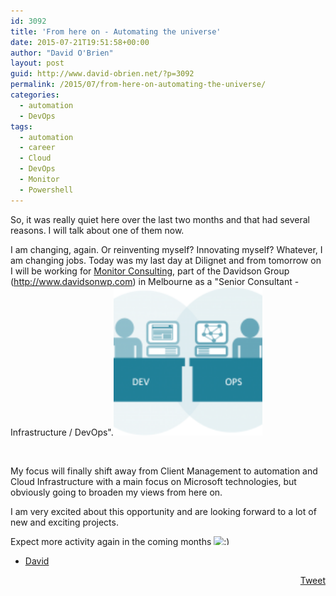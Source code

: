 ```yaml
---
id: 3092
title: 'From here on - Automating the universe'
date: 2015-07-21T19:51:58+00:00
author: "David O'Brien"
layout: post
guid: http://www.david-obrien.net/?p=3092
permalink: /2015/07/from-here-on-automating-the-universe/
categories:
  - automation
  - DevOps
tags:
  - automation
  - career
  - Cloud
  - DevOps
  - Monitor
  - Powershell
---
```

So, it was really quiet here over the last two months and that had several reasons. I will talk about one of them now.

I am changing, again. Or reinventing myself? Innovating myself? Whatever, I am changing jobs. Today was my last day at Dilignet and from tomorrow on I will be working for <a href="http://www.monitorconsulting.com.au/" onclick="_gaq.push(['_trackEvent', 'outbound-article', 'http://www.monitorconsulting.com.au/', 'Monitor Consulting']);" target="_blank">Monitor Consulting</a>, part of the Davidson Group (<a href="http://www.davidsonwp.com" onclick="_gaq.push(['_trackEvent', 'outbound-article', 'http://www.davidsonwp.com', 'http://www.davidsonwp.com']);" target="_blank">http://www.davidsonwp.com</a>) in Melbourne as a "Senior Consultant - Infrastructure / DevOps".<img class="img-responsive   wp-image-3094 alignright" src="/media/2015/07/blue-devops_4-150x150.png" alt="blue devops_4" width="238" height="238" />

&nbsp;

My focus will finally shift away from Client Management to automation and Cloud Infrastructure with a main focus on Microsoft technologies, but obviously going to broaden my views from here on.

I am very excited about this opportunity and are looking forward to a lot of new and exciting projects.

Expect more activity again in the coming months <img src="http://www.david-obrien.net/David/wp-includes/images/smilies/simple-smile.png" alt=":)" class="wp-smiley" style="height: 1em; max-height: 1em;" />

- <a href="http://www.twitter.com/david_obrien" onclick="_gaq.push(['_trackEvent', 'outbound-article', 'http://www.twitter.com/david_obrien', 'David']);" target="_blank">David</a> 

<div style="float: right; margin-left: 10px;">
  <a href="https://twitter.com/share" onclick="_gaq.push(['_trackEvent', 'outbound-article', 'https://twitter.com/share', 'Tweet']);" class="twitter-share-button" data-hashtags="automation,career,Cloud,DevOps,Monitor,Powershell" data-count="vertical" data-url="http://www.david-obrien.net/2015/07/from-here-on-automating-the-universe/">Tweet</a>
</div>

